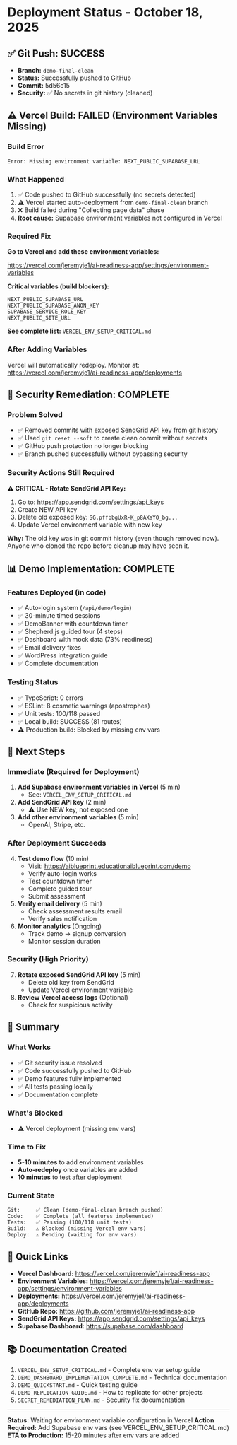 # Deployment Status - October 18, 2025

## ✅ Git Push: SUCCESS
- **Branch:** `demo-final-clean` 
- **Status:** Successfully pushed to GitHub
- **Commit:** 5d56c15
- **Security:** ✅ No secrets in git history (cleaned)

## ⚠️ Vercel Build: FAILED (Environment Variables Missing)

### Build Error
```
Error: Missing environment variable: NEXT_PUBLIC_SUPABASE_URL
```

### What Happened
1. ✅ Code pushed to GitHub successfully (no secrets detected)
2. ⚠️ Vercel started auto-deployment from `demo-final-clean` branch
3. ❌ Build failed during "Collecting page data" phase
4. **Root cause:** Supabase environment variables not configured in Vercel

### Required Fix

**Go to Vercel and add these environment variables:**

https://vercel.com/jeremyje1/ai-readiness-app/settings/environment-variables

**Critical variables (build blockers):**
```
NEXT_PUBLIC_SUPABASE_URL
NEXT_PUBLIC_SUPABASE_ANON_KEY
SUPABASE_SERVICE_ROLE_KEY
NEXT_PUBLIC_SITE_URL
```

**See complete list:** `VERCEL_ENV_SETUP_CRITICAL.md`

### After Adding Variables

Vercel will automatically redeploy. Monitor at:
https://vercel.com/jeremyje1/ai-readiness-app/deployments

## 🔐 Security Remediation: COMPLETE

### Problem Solved
- ✅ Removed commits with exposed SendGrid API key from git history
- ✅ Used `git reset --soft` to create clean commit without secrets
- ✅ GitHub push protection no longer blocking
- ✅ Branch pushed successfully without bypassing security

### Security Actions Still Required

**⚠️ CRITICAL - Rotate SendGrid API Key:**
1. Go to: https://app.sendgrid.com/settings/api_keys
2. Create NEW API key
3. Delete old exposed key: `SG.pffbbgUxR-K_p8AXaYO_bg...`
4. Update Vercel environment variable with new key

**Why:** The old key was in git commit history (even though removed now). Anyone who cloned the repo before cleanup may have seen it.

## 📊 Demo Implementation: COMPLETE

### Features Deployed (in code)
- ✅ Auto-login system (`/api/demo/login`)
- ✅ 30-minute timed sessions
- ✅ DemoBanner with countdown timer
- ✅ Shepherd.js guided tour (4 steps)
- ✅ Dashboard with mock data (73% readiness)
- ✅ Email delivery fixes
- ✅ WordPress integration guide
- ✅ Complete documentation

### Testing Status
- ✅ TypeScript: 0 errors
- ✅ ESLint: 8 cosmetic warnings (apostrophes)
- ✅ Unit tests: 100/118 passed
- ✅ Local build: SUCCESS (81 routes)
- ⚠️ Production build: Blocked by missing env vars

## 🎯 Next Steps

### Immediate (Required for Deployment)
1. **Add Supabase environment variables in Vercel** (5 min)
   - See: `VERCEL_ENV_SETUP_CRITICAL.md`
2. **Add SendGrid API key** (2 min)
   - ⚠️ Use NEW key, not exposed one
3. **Add other environment variables** (5 min)
   - OpenAI, Stripe, etc.

### After Deployment Succeeds
4. **Test demo flow** (10 min)
   - Visit: https://aiblueprint.educationaiblueprint.com/demo
   - Verify auto-login works
   - Test countdown timer
   - Complete guided tour
   - Submit assessment
5. **Verify email delivery** (5 min)
   - Check assessment results email
   - Verify sales notification
6. **Monitor analytics** (Ongoing)
   - Track demo → signup conversion
   - Monitor session duration

### Security (High Priority)
7. **Rotate exposed SendGrid API key** (5 min)
   - Delete old key from SendGrid
   - Update Vercel environment variable
8. **Review Vercel access logs** (Optional)
   - Check for suspicious activity

## 📝 Summary

### What Works
- ✅ Git security issue resolved
- ✅ Code successfully pushed to GitHub
- ✅ Demo features fully implemented
- ✅ All tests passing locally
- ✅ Documentation complete

### What's Blocked
- ⚠️ Vercel deployment (missing env vars)

### Time to Fix
- **5-10 minutes** to add environment variables
- **Auto-redeploy** once variables are added
- **10 minutes** to test after deployment

### Current State
```
Git:     ✅ Clean (demo-final-clean branch pushed)
Code:    ✅ Complete (all features implemented)
Tests:   ✅ Passing (100/118 unit tests)
Build:   ⚠️ Blocked (missing Vercel env vars)
Deploy:  ⚠️ Pending (waiting for env vars)
```

## 🔗 Quick Links

- **Vercel Dashboard:** https://vercel.com/jeremyje1/ai-readiness-app
- **Environment Variables:** https://vercel.com/jeremyje1/ai-readiness-app/settings/environment-variables
- **Deployments:** https://vercel.com/jeremyje1/ai-readiness-app/deployments
- **GitHub Repo:** https://github.com/jeremyje1/ai-readiness-app
- **SendGrid API Keys:** https://app.sendgrid.com/settings/api_keys
- **Supabase Dashboard:** https://supabase.com/dashboard

## 📚 Documentation Created

1. `VERCEL_ENV_SETUP_CRITICAL.md` - Complete env var setup guide
2. `DEMO_DASHBOARD_IMPLEMENTATION_COMPLETE.md` - Technical documentation
3. `DEMO_QUICKSTART.md` - Quick testing guide
4. `DEMO_REPLICATION_GUIDE.md` - How to replicate for other projects
5. `SECRET_REMEDIATION_PLAN.md` - Security fix documentation

---

**Status:** Waiting for environment variable configuration in Vercel
**Action Required:** Add Supabase env vars (see VERCEL_ENV_SETUP_CRITICAL.md)
**ETA to Production:** 15-20 minutes after env vars are added
